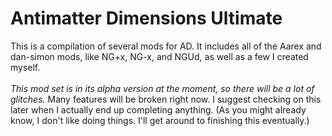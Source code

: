 # Antimatter Dimensions Ultimate
This is a compilation of several mods for AD. It includes all of the Aarex and dan-simon mods, like NG+x, NG-x, and NGUd, as well as a few I created myself. <br>
<br>
*This mod set is in its alpha version at the moment, so there will be a lot of glitches.* Many features will be broken right now. I suggest checking on this later when I actually end up completing anything. (As you might already know, I don't like doing things. I'll get around to finishing this eventually.)
